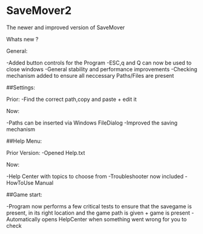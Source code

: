 # SaveMover2
The newer and improved version of SaveMover

Whats new ?

General:

-Added button controls for the Program
-ESC,q and Q can now be used to close windows
-General stability and performance improvements
-Checking mechanism added to ensure all neccessary Paths/Files are present


##Settings:

Prior:
-Find the correct path,copy and paste + edit it

Now:

-Paths can be inserted via Windows FileDialog
-Improved the saving mechanism

##Help Menu:

Prior Version:
-Opened Help.txt

Now:

-Help Center with topics to choose from
-Troubleshooter now included
-HowToUse Manual


##Game start:

-Program now performs a few critical tests to ensure that the savegame is present, in its right location
 and the game path is given + game is present
-Automatically opens HelpCenter when something went wrong for you to check
